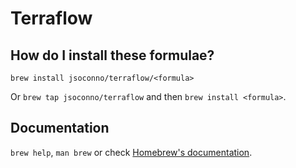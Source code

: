 # Terraflow

## How do I install these formulae?

`brew install jsoconno/terraflow/<formula>`

Or `brew tap jsoconno/terraflow` and then `brew install <formula>`.

## Documentation

`brew help`, `man brew` or check [Homebrew's documentation](https://docs.brew.sh).
